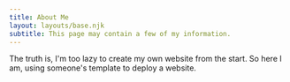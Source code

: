 ```yaml
---
title: About Me
layout: layouts/base.njk
subtitle: This page may contain a few of my information.
---
```


The truth is, I'm too lazy to create my own website from the start.
So here I am, using someone's template to deploy a website.
